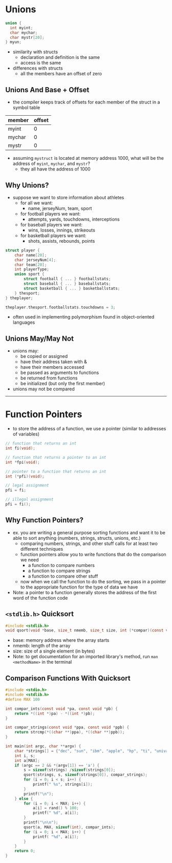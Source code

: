 # Unions
```c
union {
  int myint;
  char mychar;
  char mystr[20];
} myun;
```

- similarity with structs
  - declaration and definition is the same
  - access is the same
- differences with structs
  - all the members have an offset of zero

## Unions And Base + Offset
- the compiler keeps track of offsets for each member of the struct in a symbol table

| member | offset |
| ------ | ------ |
| myint  | 0      |
| mychar | 0      |
| mystr  | 0      |

- assuming `mystruct` is located at memory address 1000, what will be the address of `myint`, `mychar`, and `mystr`?
  - they all have the address of 1000

## Why Unions?
- suppose we want to store information about athletes
  - for all we want:
    - name, jerseyNum, team, sport
  - for football players we want:
    - attempts, yards, touchdowns, interceptions
  - for baseball players we want:
    - wins, losses, innings, strikeouts
  - for basketball players we want:
    - shots, assists, rebounds, points

```c
struct player {
	char name[20];
	char jerseyNum[4];
	char team[20];
	int playerType;
	union sport {
		struct football { ... } footballstats;
		struct baseball { ... } baseballstats;
		struct basketball { ... } basketballstats;
	} thesport;
} theplayer;

theplayer.thesport.footballstats.touchdowns = 3;
```

- often used in implementing polymorphism found in object-oriented languages

## Unions May/May Not
- unions may:
  - be copied or assigned
  - have their address taken with &
  - have their members accessed
  - be passed as arguments to functions
  - be returned from functions
  - be initialized (but only the first member)
- unions may not be compared

---
# Function Pointers
- to store the address of a function, we use a pointer (similar to addresses of variables)

```c
// function that returns an int
int fi(void);

// function that returns a pointer to an int
int *fpi(void);

// pointer to a function that returns an int
int (*pfi)(void);
```

```c
// legal assignment
pfi = fi;

// illegal assignment
pfi = fi();
```

## Why Function Pointers?
- ex. you are writing a general purpose sorting functions and want it to be able to sort anything (numbers, strings, structs, unions, etc.)
  - comparing numbers, strings, and other stuff calls for at least two different techniques
  - function pointers allow you to write functions that do the comparison we need
    - a function to compare numbers
    - a function to compare strings
    - a function to compare other stuff
  - now when we call the function to do the sorting, we pass in a pointer to the appropriate function for the type of data we have
- Note: a pointer to a function generally stores the address of the first word of the function code

## `<stdlib.h>` Quicksort
```c
#include <stdlib.h>
void qsort(void *base, size_t nmemb, size_t size, int (*compar)(const void *, const void*));
```

- base: memory address where the array starts
- nmemb: length of the array
- size: size of a single element (in bytes)
- Note: to get documentation for an imported library's method, run `man <methodName>` in the terminal

## Comparison Functions With Quicksort
```c
#include <stdio.h>
#include <stdlib.h>
#define MAX 100

int compar_ints(const void *pa, const void *pb) {
	return *((int *)pa) - *((int *)pb);
}

int compar_strings(const void *ppa, const void *ppb) {
	return strcmp(*((char **)ppa), *((char **)ppb));
}

int main(int argc, char **argv) {
	char *strings[] = {"dec", "sun", "ibm", "apple", "hp", "ti", "univac"};
	int i, s;
	int a[MAX];
	if (argc == 2 && *(argv[1]) == 'a') {
		s = sizeof(strings) /sizeof(strings[0]);
		qsort(strings, s, sizeof(strings[0]), compar_strings);
		for (i = 0; i < s; i++) {
			printf(" %s", strings[i]);
		}
		printf("\n");
	} else {
		for (i = 0; i < MAX; i++) {
			a[i] = rand() % 100;
			printf(" %d", a[i]);
		}
		printf("\n\n");
		qsort(a, MAX, sizeof(int), compar_ints);
		for (i = 0; i < MAX; i++) {
			printf( "%d", a[i]);
		}
	}
	return 0;
}
```